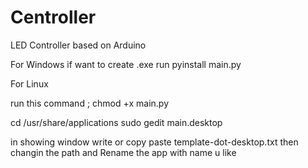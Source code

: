 # Centroller 
LED Controller based on Arduino 
 
 For Windows if want to create .exe run 
 pyinstall main.py 

 For Linux 

 run this command ; 
 chmod +x main.py

 cd /usr/share/applications
 sudo gedit main.desktop

 in showing window write or copy paste template-dot-desktop.txt 
 then changin the path and Rename the app with name u like 